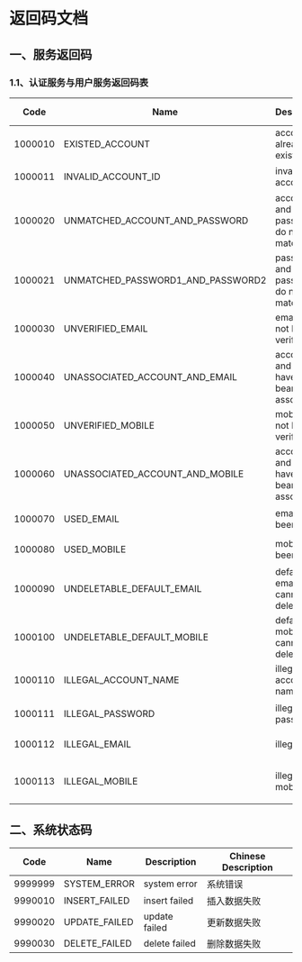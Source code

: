 # 返回码文档

## 一、服务返回码

### 1.1、认证服务与用户服务返回码表

| Code	  | Name                              | Description                                 | Chinese Description
|---------|-----------------------------------|---------------------------------------------|---------------------
| 1000010	|	EXISTED_ACCOUNT			         |account already exists                        | 账户已存在
| 1000011 |  INVALID_ACCOUNT_ID               | invalid account id                           | 无效的用户id
| 1000020	|	UNMATCHED_ACCOUNT_AND_PASSWORD   |account and password do not match            | 账户与密码不匹配
| 1000021 |  UNMATCHED_PASSWORD1_AND_PASSWORD2|password1 and password2 do not match         | 两次密码不匹配
| 1000030	|	UNVERIFIED_EMAIL		             |email has not been verified                  | 邮箱未验证
| 1000040 |	UNASSOCIATED_ACCOUNT_AND_EMAIL   | account and email have not bean associated  | 账户与邮箱未关联
| 1000050 |	UNVERIFIED_MOBILE		         | mobile has not bean verified                 | 电话号码未验证
| 1000060 |	UNASSOCIATED_ACCOUNT_AND_MOBILE| account and email have not bean associated    | 账户与电话号码未关联
| 1000070 |	USED_EMAIL				         | email has been used                          | 该邮箱已被使用
| 1000080 |	USED_MOBILE			            | mobile has been used                         | 该电话号码已被使用
| 1000090 |	UNDELETABLE_DEFAULT_EMAIL	      | default email cannot be deleted              | 不可删除默认邮箱
| 1000100 |	UNDELETABLE_DEFAULT_MOBILE	      | default mobile cannot be deleted             | 不可删除默认电话号码
| 1000110 |  ILLEGAL_ACCOUNT_NAME             | illegal account name                         | 非法的用户名
| 1000111 |  ILLEGAL_PASSWORD                 | illegal password                             | 非法的密码字符
| 1000112 |  ILLEGAL_EMAIL                    | illegal email                                | 非法的邮箱字符
| 1000113 |  ILLEGAL_MOBILE                   | illegal mobile                               | 非法的移动电话号码字符


## 二、系统状态码

| Code		|	Name                             | Description                                  | Chinese Description
|---------|-----------------------------------|-----------------------------------------------|---------------------
| 9999999	|	SYSTEM_ERROR	                   | system error                                  | 系统错误
| 9990010 |  INSERT_FAILED                    | insert failed                                 | 插入数据失败
| 9990020 |  UPDATE_FAILED                    | update failed                                 | 更新数据失败
| 9990030 |  DELETE_FAILED                    | delete failed                                 | 删除数据失败
